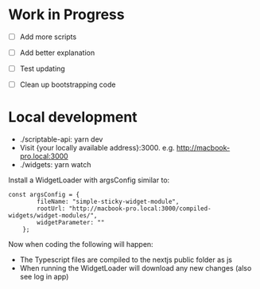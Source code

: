 # Work in Progress

- [ ] Add more scripts
- [ ] Add better explanation
- [ ] Test updating
- [ ] Clean up bootstrapping code


# Local development
* ./scriptable-api: yarn dev
* Visit {your locally available address}:3000. e.g. http://macbook-pro.local:3000
* ./widgets: yarn watch

Install a WidgetLoader with argsConfig similar to:
```
const argsConfig = {
        fileName: "simple-sticky-widget-module",
        rootUrl: "http://macbook-pro.local:3000/compiled-widgets/widget-modules/",
        widgetParameter: ""
    };
```

Now when coding the following will happen:
- The Typescript files are compiled to the nextjs public folder as js
- When running the WidgetLoader will download any new changes (also see log in app)